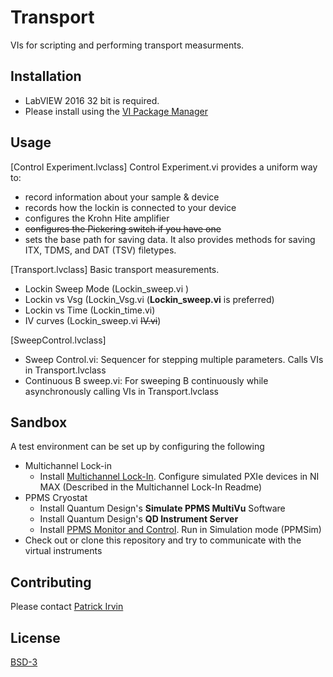 # Transport

VIs for scripting and performing transport measurments.

## Installation
- LabVIEW 2016 32 bit is required.
- Please install using the [VI Package Manager](https://vipm.jki.net/)

## Usage

[Control Experiment.lvclass]
Control Experiment.vi provides a uniform way to:
- record information about your sample & device
- records how the lockin is connected to your device
- configures the Krohn Hite amplifier
- ~~configures the Pickering switch if you have one~~
- sets the base path for saving data.
It also provides methods for saving ITX, TDMS, and DAT (TSV) filetypes.

[Transport.lvclass]
Basic transport measurements.
- Lockin Sweep Mode (Lockin_sweep.vi )
- Lockin vs Vsg (Lockin_Vsg.vi (**Lockin_sweep.vi** is preferred)
- Lockin vs Time (Lockin_time.vi)
- IV curves (Lockin_sweep.vi ~~IV.vi~~)

[SweepControl.lvclass]
- Sweep Control.vi: Sequencer for stepping multiple parameters. Calls VIs in Transport.lvclass
- Continuous B sweep.vi: For sweeping B continuously while asynchronously calling VIs in Transport.lvclass

## Sandbox
A test environment can be set up by configuring the following
- Multichannel Lock-in
  - Install [Multichannel Lock-In](https://github.com/levylabpitt/Multichannel-Lockin/releases/latest). Configure simulated PXIe devices in NI MAX (Described in the Multichannel Lock-In Readme)
- PPMS Cryostat
  - Install Quantum Design's **Simulate PPMS MultiVu** Software
  - Install Quantum Design's **QD Instrument Server**
  - Install [PPMS Monitor and Control](https://github.com/levylabpitt/PPMS-Monitor-and-Control/releases/latest). Run in Simulation mode (PPMSim)
- Check out or clone this repository and try to communicate with the virtual instruments

## Contributing

Please contact [Patrick Irvin](p.irvin@levylab.org)

## License

[BSD-3](https://opensource.org/licenses/BSD-3-Clause)
